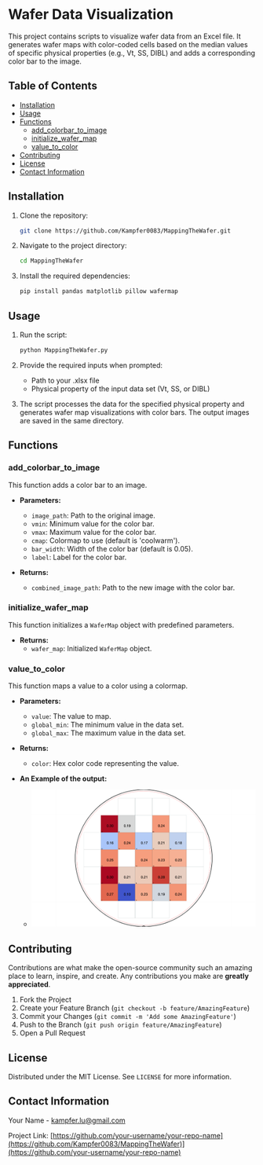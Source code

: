 # Wafer Data Visualization

This project contains scripts to visualize wafer data from an Excel file. It generates wafer maps with color-coded cells based on the median values of specific physical properties (e.g., Vt, SS, DIBL) and adds a corresponding color bar to the image.

## Table of Contents

- [Installation](#installation)
- [Usage](#usage)
- [Functions](#functions)
  - [add_colorbar_to_image](#add_colorbar_to_image)
  - [initialize_wafer_map](#initialize_wafer_map)
  - [value_to_color](#value_to_color)
- [Contributing](#contributing)
- [License](#license)
- [Contact Information](#contact-information)

## Installation

1. Clone the repository:
    ```sh
    git clone https://github.com/Kampfer0083/MappingTheWafer.git
    ```
2. Navigate to the project directory:
    ```sh
    cd MappingTheWafer
    ```
3. Install the required dependencies:
    ```sh
    pip install pandas matplotlib pillow wafermap
    ```

## Usage

1. Run the script:
    ```sh
    python MappingTheWafer.py
    ```
2. Provide the required inputs when prompted:
    - Path to your .xlsx file
    - Physical property of the input data set (Vt, SS, or DIBL)

3. The script processes the data for the specified physical property and generates wafer map visualizations with color bars. The output images are saved in the same directory.

## Functions

### add_colorbar_to_image

This function adds a color bar to an image.

- **Parameters:**
  - `image_path`: Path to the original image.
  - `vmin`: Minimum value for the color bar.
  - `vmax`: Maximum value for the color bar.
  - `cmap`: Colormap to use (default is 'coolwarm').
  - `bar_width`: Width of the color bar (default is 0.05).
  - `label`: Label for the color bar.

- **Returns:**
  - `combined_image_path`: Path to the new image with the color bar.

### initialize_wafer_map

This function initializes a `WaferMap` object with predefined parameters.

- **Returns:**
  - `wafer_map`: Initialized `WaferMap` object.

### value_to_color

This function maps a value to a color using a colormap.

- **Parameters:**
  - `value`: The value to map.
  - `global_min`: The minimum value in the data set.
  - `global_max`: The maximum value in the data set.

- **Returns:**
  - `color`: Hex color code representing the value.

- **An Example of the output:**
  - ![example SS mapping](example.png)




## Contributing

Contributions are what make the open-source community such an amazing place to learn, inspire, and create. Any contributions you make are **greatly appreciated**.

1. Fork the Project
2. Create your Feature Branch (`git checkout -b feature/AmazingFeature`)
3. Commit your Changes (`git commit -m 'Add some AmazingFeature'`)
4. Push to the Branch (`git push origin feature/AmazingFeature`)
5. Open a Pull Request

## License

Distributed under the MIT License. See `LICENSE` for more information.

## Contact Information

Your Name - [kampfer.lu@gmail.com](mailto:your-email@example.com)

Project Link: [https://github.com/your-username/your-repo-name](https://github.com/Kampfer0083/MappingTheWafer)](https://github.com/your-username/your-repo-name)
